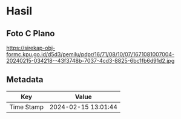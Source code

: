 # Hasil

## Foto C Plano

https://sirekap-obj-formc.kpu.go.id/d5d3/pemilu/pdpr/16/71/08/10/07/1671081007004-20240215-034218--43f3748b-7037-4cd3-8825-6bc1fb6d91d2.jpg


## Metadata

| Key        | Value               |
| ---------- | ------------------- |
| Time Stamp | 2024-02-15 13:01:44 |



